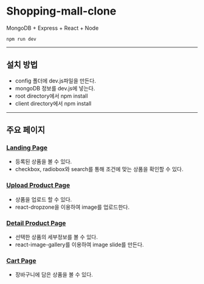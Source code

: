 # Shopping-mall-clone

MongoDB + Express + React + Node

```
npm run dev

```

---

## 설치 방법

- config 폴더에 dev.js파일을 만든다.
- mongoDB 정보를 dev.js에 넣는다.
- root directory에서 npm install
- client directory에서 npm install

---

## 주요 페이지

### [Landing Page](https://github.com/numeru/shopping-mall-clone/tree/main/client/src/components/pages/LandingPage)

- 등록된 상품을 볼 수 있다.
- checkbox, radiobox와 search를 통해 조건에 맞는 상품을 확인할 수 있다.

### [Upload Product Page](https://github.com/numeru/shopping-mall-clone/tree/main/client/src/components/pages/UploadProductPage)

- 상품을 업로드 할 수 있다.
- react-dropzone을 이용하여 image를 업로드한다.

### [Detail Product Page](https://github.com/numeru/shopping-mall-clone/tree/main/client/src/components/pages/DetailProductPage)

- 선택한 상품의 세부정보를 볼 수 있다.
- react-image-gallery를 이용하여 image slide를 만든다.

### [Cart Page](https://github.com/numeru/shopping-mall-clone/tree/main/client/src/components/pages/CartPage)

- 장바구니에 담은 상품을 볼 수 있다.
